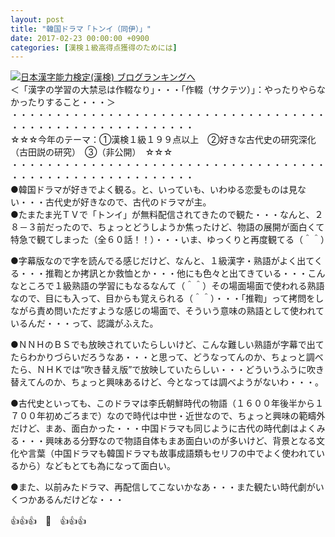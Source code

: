 ```yaml
---
layout: post
title: "韓国ドラマ「トンイ（同伊）」"
date: 2017-02-23 00:00:00 +0900
categories: [漢検１級高得点獲得のためには]
---
```


[![](/syuusyuu9701/assets/images/韓国ドラマ「トンイ（同伊）」-br_c_3028_1.gif)](http://blog.with2.net/link.php?1659096:3028 "日本漢字能力検定(漢検) ブログランキングへ")[日本漢字能力検定(漢検) ブログランキングへ](http://blog.with2.net/link.php?1659096:3028)  
＜「漢字の学習の大禁忌は作輟なり」・・・「作輟（サクテツ）」：やったりやらなかったりすること・・・＞  
・・・・・・・・・・・・・・・・・・・・・・・・・・・・・・・・・・・・・・・・・・・・・・・・・・・・・・・・・  
☆☆☆今年のテーマ：①漢検１級１９９点以上　②好きな古代史の研究深化（古田説の研究）　③（非公開）　☆☆☆　　  
・・・・・・・・・・・・・・・・・・・・・・・・・・・・・・・・・・・・・・・・・・・・・・・・・・・・・・・・・  
●韓国ドラマが好きでよく観る。と、いっていも、いわゆる恋愛ものは見ない・・・古代史が好きなので、古代のドラマが主。  
●たまたま光ＴＶで「トンイ」が無料配信されてきたので観た・・・なんと、２８－３前だったので、ちょっとどうしようか焦ったけど、物語の展開が面白くて特急で観てしまった（全６０話！！）・・・いま、ゆっくりと再度観てる（＾＾）  
  
●字幕版なので字を読んでる感じだけど、なんと、１級漢字・熟語がよく出てくる・・・推鞫とか拷訊とか救恤とか・・・他にも色々と出てきている・・・こんなところで１級熟語の学習にもなるなんて（＾＾）その場面場面で使われる熟語なので、目にも入って、目からも覚えられる（＾＾）・・・「推鞫」って拷問をしながら責め問いただすような感じの場面で、そういう意味の熟語として使われているんだ・・・って、認識がふえた。  
  
●ＮＮＨのＢＳでも放映されていたらしいけど、こんな難しい熟語が字幕で出てたらわかりづらいだろうなあ・・・と思って、どうなってんのか、ちょっと調べたら、ＮＨＫでは“吹き替え版”で放映していたらしい・・・どういうふうに吹き替えてんのか、ちょっと興味あるけど、今となっては調べようがないわ・・・。  
  
●古代史といっても、このドラマは李氏朝鮮時代の物語（１６００年後半から１７００年初めごろまで）なので時代は中世・近世なので、ちょっと興味の範疇外だけど、まあ、面白かった・・・中国ドラマも同じように古代の時代劇はよくみる・・・興味ある分野なので物語自体もまあ面白いのが多いけど、背景となる文化や言葉（中国ドラマも韓国ドラマも故事成語類もセリフの中でよく使われているから）などもとても為になって面白い。  
  
●また、以前みたドラマ、再配信してこないかなあ・・・また観たい時代劇がいくつかあるんだけどな・・・  
  
👍👍👍　🐔　👍👍👍
